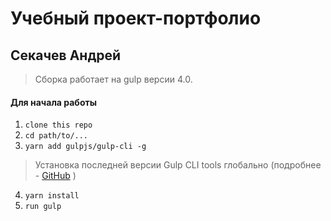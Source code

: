 # Учебный проект-портфолио

## Секачев Андрей 

> Сборка работает на gulp версии 4.0. 

#### Для начала работы

1. `clone this repo`
2. `cd path/to/...`
3. `yarn add gulpjs/gulp-cli -g`  
> Установка последней версии Gulp CLI tools глобально (подробнее - [GitHub](https://github.com/gulpjs/gulp/blob/4.0/docs/getting-started.md) )

4. `yarn install`
6. `run gulp` 